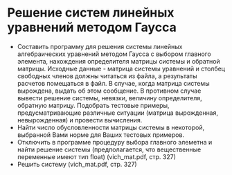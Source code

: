 Решение систем линейных уравнений методом Гаусса
================================================
* Составить программу для решения системы линейных алгебраических уравнений методом Гаусса с выбором главного элемента, нахождения определителя матрицы системы и обратной матрицы. Исходные данные - матрица системы уравнений и столбец свободных членов должны читаться из файла, а результаты расчетов помещаться в файл. В случае, когда матрица системы вырождена, выдать об этом сообщение. В противном случае вывести решение системы, невязки, величину определителя, обратную матрицу. Подобрать тестовые примеры, предусматривающие различные ситуации (матрица вырожденная, невырожденная) и провести вычисления.
* Найти число обусловленности матрицы системы в некоторой, выбранной Вами норме для Ваших тестовых примеров.
* Отключить в программе процедуру выбора главного элеметна и найти решение системы (предполагается, что вещественные переменные имеют тип float) (vich_mat.pdf, стр. 327)
* Решить систему (vich_mat.pdf, стр. 327)
